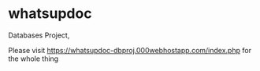 # whatsupdoc
Databases Project,

Please visit https://whatsupdoc-dbproj.000webhostapp.com/index.php for the whole thing
